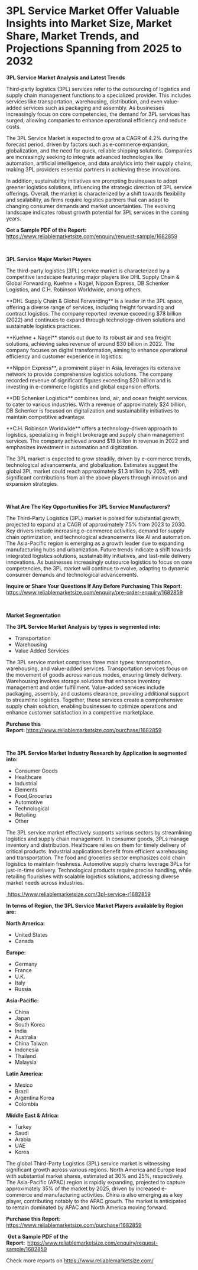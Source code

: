 <p><h1>3PL Service Market Offer Valuable Insights into Market Size, Market Share, Market Trends, and Projections Spanning from 2025 to 2032</h1></p><p><strong>3PL Service Market Analysis and Latest Trends</strong></p>
<p><p>Third-party logistics (3PL) services refer to the outsourcing of logistics and supply chain management functions to a specialized provider. This includes services like transportation, warehousing, distribution, and even value-added services such as packaging and assembly. As businesses increasingly focus on core competencies, the demand for 3PL services has surged, allowing companies to enhance operational efficiency and reduce costs.</p><p>The 3PL Service Market is expected to grow at a CAGR of 4.2% during the forecast period, driven by factors such as e-commerce expansion, globalization, and the need for quick, reliable shipping solutions. Companies are increasingly seeking to integrate advanced technologies like automation, artificial intelligence, and data analytics into their supply chains, making 3PL providers essential partners in achieving these innovations.</p><p>In addition, sustainability initiatives are prompting businesses to adopt greener logistics solutions, influencing the strategic direction of 3PL service offerings. Overall, the market is characterized by a shift towards flexibility and scalability, as firms require logistics partners that can adapt to changing consumer demands and market uncertainties. The evolving landscape indicates robust growth potential for 3PL services in the coming years.</p></p>
<p><strong>Get a Sample PDF of the Report:&nbsp;</strong> <a href="https://www.reliablemarketsize.com/enquiry/request-sample/1682859?utm_campaign=3348&utm_medium=2&utm_source=Github&utm_content=ia&utm_term=30032025&utm_id=3pl-service">https://www.reliablemarketsize.com/enquiry/request-sample/1682859</a></p>
<p>&nbsp;</p>
<p><strong>3PL Service Major Market Players</strong></p>
<p><p>The third-party logistics (3PL) service market is characterized by a competitive landscape featuring major players like DHL Supply Chain & Global Forwarding, Kuehne + Nagel, Nippon Express, DB Schenker Logistics, and C.H. Robinson Worldwide, among others.</p><p>**DHL Supply Chain & Global Forwarding** is a leader in the 3PL space, offering a diverse range of services, including freight forwarding and contract logistics. The company reported revenue exceeding $78 billion (2022) and continues to expand through technology-driven solutions and sustainable logistics practices.</p><p>**Kuehne + Nagel** stands out due to its robust air and sea freight solutions, achieving sales revenue of around $30 billion in 2022. The company focuses on digital transformation, aiming to enhance operational efficiency and customer experience in logistics.</p><p>**Nippon Express**, a prominent player in Asia, leverages its extensive network to provide comprehensive logistics solutions. The company recorded revenue of significant figures exceeding $20 billion and is investing in e-commerce logistics and global expansion efforts.</p><p>**DB Schenker Logistics** combines land, air, and ocean freight services to cater to various industries. With a revenue of approximately $24 billion, DB Schenker is focused on digitalization and sustainability initiatives to maintain competitive advantage.</p><p>**C.H. Robinson Worldwide** offers a technology-driven approach to logistics, specializing in freight brokerage and supply chain management services. The company achieved around $19 billion in revenue in 2022 and emphasizes investment in automation and digitization.</p><p>The 3PL market is expected to grow steadily, driven by e-commerce trends, technological advancements, and globalization. Estimates suggest the global 3PL market could reach approximately $1.3 trillion by 2025, with significant contributions from all the above players through innovation and expansion strategies.</p></p>
<p>&nbsp;</p>
<p><strong>What Are The Key Opportunities For 3PL Service Manufacturers?</strong></p>
<p><p>The Third-Party Logistics (3PL) market is poised for substantial growth, projected to expand at a CAGR of approximately 7.5% from 2023 to 2030. Key drivers include increasing e-commerce activities, demand for supply chain optimization, and technological advancements like AI and automation. The Asia-Pacific region is emerging as a growth leader due to expanding manufacturing hubs and urbanization. Future trends indicate a shift towards integrated logistics solutions, sustainability initiatives, and last-mile delivery innovations. As businesses increasingly outsource logistics to focus on core competencies, the 3PL market will continue to evolve, adapting to dynamic consumer demands and technological advancements.</p></p>
<p><strong>Inquire or Share Your Questions If Any Before Purchasing This Report:</strong> <a href="https://www.reliablemarketsize.com/enquiry/pre-order-enquiry/1682859?utm_campaign=3348&utm_medium=2&utm_source=Github&utm_content=ia&utm_term=30032025&utm_id=3pl-service">https://www.reliablemarketsize.com/enquiry/pre-order-enquiry/1682859</a></p>
<p>&nbsp;</p>
<p><strong>Market Segmentation</strong></p>
<p><strong>The 3PL Service Market Analysis by types is segmented into:</strong></p>
<p><ul><li>Transportation</li><li>Warehousing</li><li>Value Added Services</li></ul></p>
<p><p>The 3PL service market comprises three main types: transportation, warehousing, and value-added services. Transportation services focus on the movement of goods across various modes, ensuring timely delivery. Warehousing involves storage solutions that enhance inventory management and order fulfillment. Value-added services include packaging, assembly, and customs clearance, providing additional support to streamline logistics. Together, these services create a comprehensive supply chain solution, enabling businesses to optimize operations and enhance customer satisfaction in a competitive marketplace.</p></p>
<p><strong>Purchase this Report:&nbsp;</strong><a href="https://www.reliablemarketsize.com/purchase/1682859?utm_campaign=3348&utm_medium=2&utm_source=Github&utm_content=ia&utm_term=30032025&utm_id=3pl-service">https://www.reliablemarketsize.com/purchase/1682859</a></p>
<p>&nbsp;</p>
<p><strong>The 3PL Service Market Industry Research by Application is segmented into:</strong></p>
<p><ul><li>Consumer Goods</li><li>Healthcare</li><li>Industrial</li><li>Elements</li><li>Food,Groceries</li><li>Automotive</li><li>Technological</li><li>Retailing</li><li>Other</li></ul></p>
<p><p>The 3PL service market effectively supports various sectors by streamlining logistics and supply chain management. In consumer goods, 3PLs manage inventory and distribution. Healthcare relies on them for timely delivery of critical products. Industrial applications benefit from efficient warehousing and transportation. The food and groceries sector emphasizes cold chain logistics to maintain freshness. Automotive supply chains leverage 3PLs for just-in-time delivery. Technological products require precise handling, while retailing flourishes with scalable logistics solutions, addressing diverse market needs across industries.</p></p>
<p><a href="https://www.reliablemarketsize.com/3pl-service-r1682859?utm_campaign=3348&utm_medium=2&utm_source=Github&utm_content=ia&utm_term=30032025&utm_id=3pl-service">&nbsp;https://www.reliablemarketsize.com/3pl-service-r1682859</a></p>
<p><strong>In terms of Region, the 3PL Service Market Players available by Region are:</strong></p>
<p>
    <p> <strong> North America: </strong>
        <ul>
            <li>United States</li>
            <li>Canada</li>
        </ul>
        </p> 
    <p> <strong> Europe: </strong>
        <ul>
            <li>Germany</li>
            <li>France</li>
            <li>U.K.</li>
            <li>Italy</li>
            <li>Russia</li>
        </ul>
        </p> 
    <p> <strong> Asia-Pacific: </strong>
        <ul>
            <li>China</li>
            <li>Japan</li>
            <li>South Korea</li>
            <li>India</li>
            <li>Australia</li>
            <li>China Taiwan</li>
            <li>Indonesia</li>
            <li>Thailand</li>
            <li>Malaysia</li>
        </ul>
        </p> 
    <p> <strong> Latin America: </strong>
        <ul>
            <li>Mexico</li>
            <li>Brazil</li>
            <li>Argentina Korea</li>
            <li>Colombia</li>
        </ul>
        </p> 
    <p> <strong> Middle East & Africa: </strong>
        <ul>
            <li>Turkey</li>
            <li>Saudi</li>
            <li>Arabia</li>
            <li>UAE</li>
            <li>Korea</li>
        </ul>
    </p>
    </p>
<p><p>The global Third-Party Logistics (3PL) service market is witnessing significant growth across various regions. North America and Europe lead with substantial market shares, estimated at 30% and 25%, respectively. The Asia-Pacific (APAC) region is rapidly expanding, projected to capture approximately 35% of the market by 2025, driven by increased e-commerce and manufacturing activities. China is also emerging as a key player, contributing notably to the APAC growth. The market is anticipated to remain dominated by APAC and North America moving forward.</p></p>
<p><strong>Purchase this Report: </strong><a href="https://www.reliablemarketsize.com/purchase/1682859?utm_campaign=3348&utm_medium=2&utm_source=Github&utm_content=ia&utm_term=30032025&utm_id=3pl-service">https://www.reliablemarketsize.com/purchase/1682859</a></p>
<p>&nbsp;<strong>Get a Sample PDF of the Report:&nbsp;&nbsp;</strong><a href="https://www.reliablemarketsize.com/enquiry/request-sample/1682859?utm_campaign=3348&utm_medium=2&utm_source=Github&utm_content=ia&utm_term=30032025&utm_id=3pl-service">https://www.reliablemarketsize.com/enquiry/request-sample/1682859</a></p>
<p><strong></strong></p>
<p>Check more reports on <a href="https://www.reliablemarketsize.com/?utm_campaign=3348&utm_medium=2&utm_source=Github&utm_content=ia&utm_term=30032025&utm_id=3pl-service">https://www.reliablemarketsize.com/</a></p>